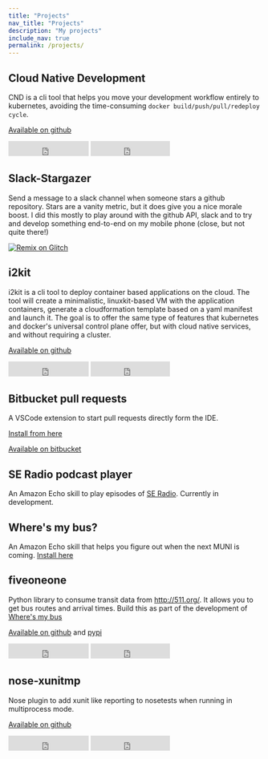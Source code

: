 ```yaml
---
title: "Projects"
nav_title: "Projects"
description: "My projects"
include_nav: true
permalink: /projects/
---
```


## Cloud Native Development
CND is a cli tool that helps you move your development workflow entirely to kubernetes, avoiding the time-consuming `docker build/push/pull/redeploy cycle`. 

[Available on github](https://github.com/okteto/cnd)

<iframe src="https://ghbtns.com/github-btn.html?user=okteto&repo=cnd&type=star&count=true&size=large" frameborder="0" scrolling="0" width="160px" height="30px"></iframe> 

<iframe src="https://ghbtns.com/github-btn.html?user=okteto&repo=cnd&type=fork&count=true&size=large" frameborder="0" scrolling="0" width="158px" height="30px"></iframe>

## Slack-Stargazer

Send a message to a slack channel when someone stars a github repository. Stars are a vanity metric, but it does give you a nice morale boost. I did this mostly to play around with the github API, slack and to try and develop something end-to-end on my mobile phone (close, but not quite there!)

[![Remix on Glitch](https://cdn.glitch.com/2703baf2-b643-4da7-ab91-7ee2a2d00b5b%2Fremix-button.svg)](https://glitch.com/edit/#!/remix/slack-stargazer)

## i2kit

i2kit is a cli tool to deploy container based applications on the cloud. The tool will create a minimalistic, linuxkit-based VM with the application containers, generate a cloudformation template based on a yaml manifest and launch it. The goal is to offer the same type of features that kubernetes and docker's universal control plane offer, but with cloud native services, and without requiring a cluster.

[Available on github](https://github.com/pchico83/i2kit)

<iframe src="https://ghbtns.com/github-btn.html?user=pchico83&repo=i2kit&type=star&count=true&size=large" frameborder="0" scrolling="0" width="160px" height="30px"></iframe> 

<iframe src="https://ghbtns.com/github-btn.html?user=pchico83&repo=i2kit&type=fork&count=true&size=large" frameborder="0" scrolling="0" width="158px" height="30px"></iframe>


## Bitbucket pull requests
A VSCode extension to start pull requests directly form the IDE.

[Install from here](https://marketplace.visualstudio.com/items?itemName=RamiroBerrelleza.bitbucket-pull-requests)

[Available on bitbucket](https://bitbucket.org/rberrelleza/bitbucket-pull-requests)

## SE Radio podcast player

An Amazon Echo skill to play episodes of [SE Radio](http://www.se-radio.net).
Currently in development.


## Where's my bus?

An Amazon Echo skill that helps you figure out when the next MUNI is coming.
[Install here](http://alexa.amazon.com/spa/index.html#skills/dp/B06WD8FQL1/?ref=skill_dsk_skb_sr_0)

## fiveoneone

Python library to consume transit data from http://511.org/. It allows you to get bus routes and arrival times. Build this as part of the development of [Where's my bus](#wheres-my-bus)

[Available on github](https://github.com/rberrelleza/511-transit) and [pypi](https://pypi.python.org/pypi/fiveoneone)

<iframe src="https://ghbtns.com/github-btn.html?user=rberrelleza&repo=511-transit&type=star&count=true&size=large" frameborder="0" scrolling="0" width="160px" height="30px"></iframe> 

<iframe src="https://ghbtns.com/github-btn.html?user=rberrelleza&repo=511-transit&type=fork&count=true&size=large" frameborder="0" scrolling="0" width="158px" height="30px"></iframe>

## nose-xunitmp

Nose plugin to add xunit like reporting to nosetests when running in multiprocess mode.

[Available on github](https://github.com/rberrelleza/nose-xunitmp)

<iframe src="https://ghbtns.com/github-btn.html?user=rberrelleza&repo=nose-xunitmp&type=star&count=true&size=large" frameborder="0" scrolling="0" width="160px" height="30px"></iframe> 

<iframe src="https://ghbtns.com/github-btn.html?user=rberrelleza&repo=nose-xunitmp&type=fork&count=true&size=large" frameborder="0" scrolling="0" width="158px" height="30px"></iframe>
